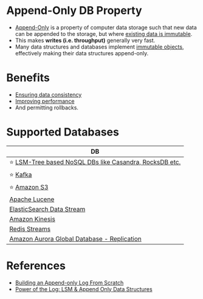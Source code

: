 # Append-Only DB Property
- [Append-Only](https://en.wikipedia.org/wiki/Append-only) is a property of computer data storage such that new data can be appended to the storage, but where [existing data is immutable](https://en.wikipedia.org/wiki/Immutable_object).
- This makes **writes (i.e. throughput)** generally very fast.
- Many data structures and databases implement [immutable objects](https://en.wikipedia.org/wiki/Immutable_object), effectively making their data structures append-only. 

# Benefits
- [Ensuring data consistency](../4_Consistency-Replication/Readme.md) 
- [Improving performance](../3_Scalability-Techniques/Readme.md) 
- And permitting rollbacks.

# Supported Databases

| DB                                                                                                                                                            |
|---------------------------------------------------------------------------------------------------------------------------------------------------------------|
| :star: [LSM-Tree based NoSQL DBs like Casandra, RocksDB etc.](DataStructures/LSMTree.md)                                                                                     |
| :star: [Kafka](../../2_MessageBrokersEDA/Kafka/Readme.md)                                                                                                     |
| :star: [Amazon S3](https://github.com/Anshul619/AWS-Services/tree/main/6_FileStorages/3_S3ObjectStorage/Readme.md)                                            |
| [Apache Lucene](../9_Search-Databases/Readme.md)                                                                                                              |
| [ElasticSearch Data Stream](../15_Streaming-Databases/ElasticSearchStreams.md)                                                                                |
| [Amazon Kinesis](https://github.com/Anshul619/AWS-Services/tree/main/4_MessageBrokers/AmazonKinesis/Readme.md)                                                |
| [Redis Streams](../15_Streaming-Databases/RedisStreams.md)                                                                                                    |
| [Amazon Aurora Global Database - Replication](https://github.com/Anshul619/AWS-Services/tree/main/1_Databases/AmazonRDS/AmazonAurora/AuroraGlobalDatabase.md) |

# References
- [Building an Append-only Log From Scratch](https://eileen-code4fun.medium.com/building-an-append-only-log-from-scratch-e8712b49c924)
- [Power of the Log: LSM & Append Only Data Structures](https://www.slideshare.net/ConfluentInc/power-of-the-loglsm-append-only-data-structures)